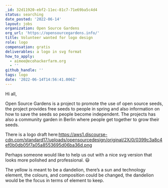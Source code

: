 ```yaml
---
_id: 32d11920-ebf2-11ec-81c7-71e69ba5c4d4
status: searching
date_posted: '2022-06-14'
layout: jobs
organization: Open Source Gardens
org_url: 'https://opensourcegardens.info/'
title: Volunteer wanted for logo design
role: logo
compensation: gratis
deliverables: a logo in svg format
how_to_apply:
  - aimee@ecohackerfarm.org
  - ''
github_handle: ''
tags: logo
date: '2022-06-14T14:56:41.006Z'
---
```

Hi all,

Open Source Gardens is a project to promote the use of open source seeds, the project provides free seeds to people in spring and also information on how to save the seeds so people become independent. The projects has also a community garden in Berlin where people get together to grow their seeds.

There is a logo draft here:https://aws1.discourse-cdn.com/standard17/uploads/opensourcedesign/original/2X/0/0399c3a8c4ef0b0db05f7a05a8553695d06ba36d.png

Perhaps someone would like to help us out with a nice svg version that looks more polished and professional. :smiley:

The yellow is meant to be a dandelion, there’s a sun and technology element, the colours, and composition could be changed, the dandelion would be the focus in terms of element to keep.
